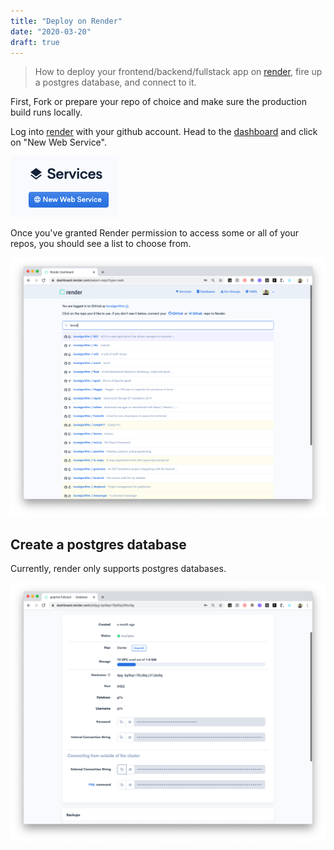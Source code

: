 ```yaml
---
title: "Deploy on Render"
date: "2020-03-20"
draft: true
---
```


> How to deploy your frontend/backend/fullstack app on [render](https://render.com), fire up a postgres database, and connect to it. 

First, Fork or prepare your repo of choice and make sure the production build runs locally. 

Log into [render](https://render.com) with your github account. Head to the [dashboard](https://dashboard.render.com/services) and click on "New Web Service". 

<!-- ![Via Twitter Preview](/via-twitter-preview.png) -->

![Create Server](./new-service.png)

Once you've granted Render permission to access some or all of your repos, you should see a list to choose from.

![Repos](./repos.png)



## Create a postgres database 
Currently, render only supports postgres databases. 


![Db](./db.png)






